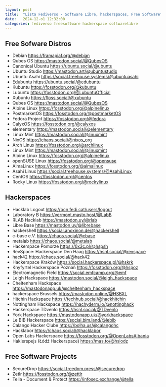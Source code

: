 ```yaml
---
layout: post
title:  "Lista Fediverso - Software Libre, hackerspaces, Free Software"
date:   2024-12-o1 12:32:00
categories: fediverso freesoftware hackerspace softwarelibre
---
```



## Free Sofware Distros

* Debian https://framapiaf.org/@debian
* Qubes OS https://mastodon.social/@QubesOS
* Canonical Ubuntu https://ubuntu.social/@ubuntu
* Ubuntu Studio https://mastodon.art/@ubuntustudio
* Ubuntu Asahi https://social.treehouse.systems/@ubuntuasahi
* Edubuntu https://ubuntu.social/@edubuntu
* Kubuntu https://fosstodon.org/@kubuntu
* Lubuntu https://fosstodon.org/@LubuntuOfficial
* Xubuntu https://floss.social/@xubuntu
* Qubes OS https://mastodon.social/@QubesOS
* Alpine Linux https://fosstodon.org/@alpinelinux
* PostmarketOS https://fosstodon.org/@postmarketOS
* Fedora Project https://fosstodon.org/@fedora
* CalyxOS https://fosstodon.org/@calyxos
* elementary https://mastodon.social/@elementary
* Linux Mint https://mastodon.social/@linuxmint
* NixOS https://chaos.social/@nixos_org
* Arch Linux https://fosstodon.org/@archlinux
* Linux Mint https://mastodon.social/@linuxmint
* Alpine Linux https://fosstodon.org/@alpinelinux
* openSUSE Linux https://fosstodon.org/@opensuse
* AlmaLinux https://fosstodon.org/@almalinux
* Asahi Linux https://social.treehouse.systems/@AsahiLinux
* CentOS https://fosstodon.org/@centos
* Rocky Linux https://fosstodon.org/@rockylinux
  
## Hackerspaces

* Hacklab Logout https://bcn.fedi.cat/users/logout
* Laboratory B https://vermont.masto.host/@LabB
* RLAB Hacklab https://mastodon.uy/@rlab
* Libre Base https://mastodon.uy/@librebase
* hackershell https://social.anoxinon.de/@hackershell
* c-base e.V. https://chaos.social/@cbase
* metalab https://chaos.social/@metalab
* Hackerspace Pomorze https://0x3c.pl/@hspsh
* RevSpace: Hackerspace Den Haag https://hsnl.social/@revspace
* hack42 https://chaos.social/@hack42
* Hackerspace Kraków https://social.hackerspace.pl/@hskrk
* Knyfyrtel Hackerspace Poznań https://fosstodon.org/@hspoz
* Electromagnetic Field https://social.emfcamp.org/@emf
* Leigh Hackspace https://mastodon.social/@leigh_hackspace
* Cheltenham Hackspace https://mastodonapp.uk/@cheltenham_hackspace
* hackerspace Brussels https://mastodon.online/@HSBXL
* Hitchin Hackspace https://techhub.social/@hackhitchin
* Nottingham Hackspace https://hachyderm.io/@nottinghack
* Hackerspace TDvenlo https://hsnl.social/@TDvenlo
* York Hackspace https://mastodonapp.uk/@yorkhackspace
* Le BIB Hackerspace https://social.bim.land/@lebib
* Calango Hacker Clube https://bolha.us/@calangohc
* Hacklabor https://chaos.social/@hacklabor
* Open Labs Hackerspace https://fosstodon.org/@OpenLabsAlbania
* Hakierspejs (Łódź Hackerspace) https://mas.to/@hslodz



## Free Software Projects



* SecureDrop https://social.freedom.press/@securedrop
* Zetlr https://fosstodon.org/@zettlr
* Tella - Document & Protect https://infosec.exchange/@tella



